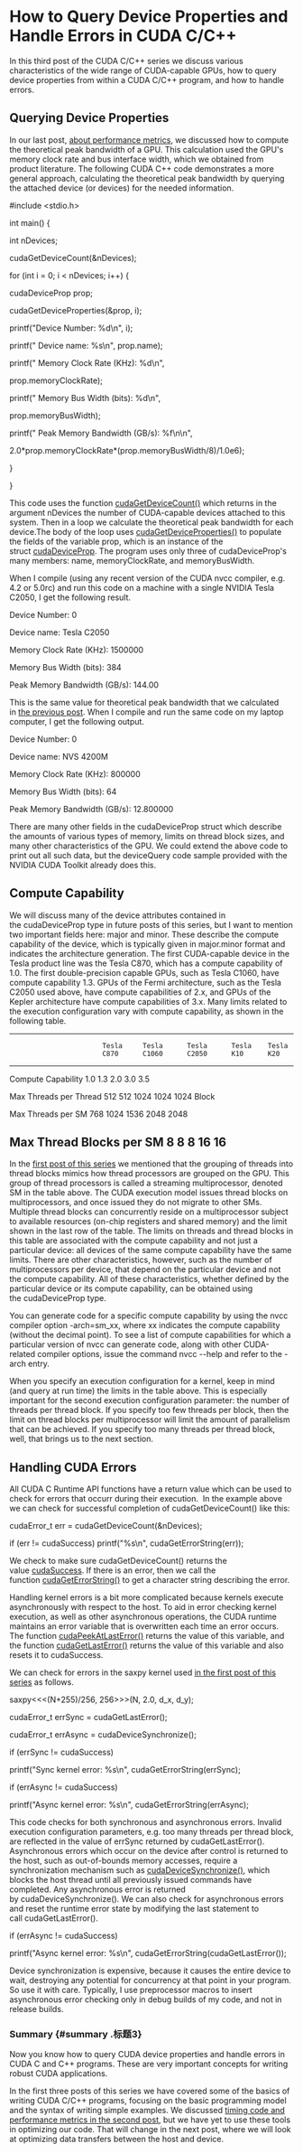 # How to Query Device Properties and Handle Errors in CUDA C/C++

In this third post of the CUDA C/C++ series we discuss various
characteristics of the wide range of CUDA-capable GPUs, how to query
device properties from within a CUDA C/C++ program, and how to handle
errors.

## Querying Device Properties

In our last post, [about performance
metrics](https://developer.nvidia.com/blog/parallelforall/how-implement-performance-metrics-cuda-cc/), we
discussed how to compute the theoretical peak bandwidth of a GPU. This
calculation used the GPU's memory clock rate and bus interface width,
which we obtained from product literature. The following CUDA C++ code
demonstrates a more general approach, calculating the theoretical peak
bandwidth by querying the attached device (or devices) for the needed
information.

#include \<stdio.h\>

int main() {

int nDevices;

cudaGetDeviceCount(&nDevices);

for (int i = 0; i \< nDevices; i++) {

cudaDeviceProp prop;

cudaGetDeviceProperties(&prop, i);

printf(\"Device Number: %d\\n\", i);

printf(\" Device name: %s\\n\", prop.name);

printf(\" Memory Clock Rate (KHz): %d\\n\",

prop.memoryClockRate);

printf(\" Memory Bus Width (bits): %d\\n\",

prop.memoryBusWidth);

printf(\" Peak Memory Bandwidth (GB/s): %f\\n\\n\",

2.0\*prop.memoryClockRate\*(prop.memoryBusWidth/8)/1.0e6);

}

}

This code uses the
function [cudaGetDeviceCount()](http://docs.nvidia.com/cuda/cuda-runtime-api/index.html#group__CUDART__DEVICE_1gd3f924ba23b94793b0c93b2addba0741) which
returns in the argument nDevices the number of CUDA-capable devices
attached to this system. Then in a loop we calculate the theoretical
peak bandwidth for each device.The body of the loop
uses [cudaGetDeviceProperties()](http://docs.nvidia.com/cuda/cuda-runtime-api/index.html#group__CUDART__DEVICE_1g929dcd9a191e17b7498e7ccaa3d16350) to
populate the fields of the variable prop, which is an instance of the
struct [cudaDeviceProp](http://docs.nvidia.com/cuda/cuda-runtime-api/index.html#structcudaDeviceProp).
The program uses only three of cudaDeviceProp\'s many
members: name, memoryClockRate, and memoryBusWidth.

When I compile (using any recent version of the CUDA nvcc compiler, e.g.
4.2 or 5.0rc) and run this code on a machine with a single NVIDIA Tesla
C2050, I get the following result.

Device Number: 0

Device name: Tesla C2050

Memory Clock Rate (KHz): 1500000

Memory Bus Width (bits): 384

Peak Memory Bandwidth (GB/s): 144.00

This is the same value for theoretical peak bandwidth that we calculated
in [the previous
post](https://developer.nvidia.com/blog/parallelforall/how-implement-performance-metrics-cuda-cc/).
When I compile and run the same code on my laptop computer, I get the
following output.

Device Number: 0

Device name: NVS 4200M

Memory Clock Rate (KHz): 800000

Memory Bus Width (bits): 64

Peak Memory Bandwidth (GB/s): 12.800000

There are many other fields in the cudaDeviceProp struct which describe
the amounts of various types of memory, limits on thread block sizes,
and many other characteristics of the GPU. We could extend the above
code to print out all such data, but the deviceQuery code sample
provided with the NVIDIA CUDA Toolkit already does this.

## Compute Capability

We will discuss many of the device attributes contained in
the cudaDeviceProp type in future posts of this series, but I want to
mention two important fields here: major and minor. These describe the
compute capability of the device, which is typically given
in major.minor format and indicates the architecture generation. The
first CUDA-capable device in the Tesla product line was the Tesla C870,
which has a compute capability of 1.0. The first double-precision
capable GPUs, such as Tesla C1060, have compute capability 1.3. GPUs of
the Fermi architecture, such as the Tesla C2050 used above, have compute
capabilities of 2.x, and GPUs of the Kepler architecture have compute
capabilities of 3.x. Many limits related to the execution configuration
vary with compute capability, as shown in the following table.

  --------------------------------------------------------------------------
                           Tesla     Tesla      Tesla      Tesla    Tesla
                           C870      C1060      C2050      K10      K20
  ------------------------ --------- ---------- ---------- -------- --------
  Compute Capability       1.0       1.3        2.0        3.0      3.5

  Max Threads per Thread   512       512        1024       1024     1024
  Block                                                             

  Max Threads per SM       768       1024       1536       2048     2048

  Max Thread Blocks per SM 8         8          8          16       16
  --------------------------------------------------------------------------

In the [first post of this
series](https://developer.nvidia.com/blog/parallelforall/easy-introduction-cuda-c-and-c/) we
mentioned that the grouping of threads into thread blocks mimics how
thread processors are grouped on the GPU. This group of thread
processors is called a streaming multiprocessor, denoted SM in the table
above. The CUDA execution model issues thread blocks on multiprocessors,
and once issued they do not migrate to other SMs. Multiple thread blocks
can concurrently reside on a multiprocessor subject to available
resources (on-chip registers and shared memory) and the limit shown in
the last row of the table. The limits on threads and thread blocks in
this table are associated with the compute capability and not just a
particular device: all devices of the same compute capability have the
same limits. There are other characteristics, however, such as the
number of multiprocessors per device, that depend on the particular
device and not the compute capability. All of these characteristics,
whether defined by the particular device or its compute capability, can
be obtained using the cudaDeviceProp type.

You can generate code for a specific compute capability by using the
nvcc compiler option -arch=sm_xx, where xx indicates the compute
capability (without the decimal point). To see a list of compute
capabilities for which a particular version of nvcc can generate code,
along with other CUDA-related compiler options, issue the command nvcc
\--help and refer to the -arch entry.

When you specify an execution configuration for a kernel, keep in mind
(and query at run time) the limits in the table above. This is
especially important for the second execution configuration parameter:
the number of threads per thread block. If you specify too few threads
per block, then the limit on thread blocks per multiprocessor will limit
the amount of parallelism that can be achieved. If you specify too many
threads per thread block, well, that brings us to the next section.

## Handling CUDA Errors

All CUDA C Runtime API functions have a return value which can be used
to check for errors that occurr during their execution.  In the example
above we can check for successful completion
of cudaGetDeviceCount() like this:

cudaError_t err = cudaGetDeviceCount(&nDevices);

if (err != cudaSuccess) printf(\"%s\\n\", cudaGetErrorString(err));

We check to make sure cudaGetDeviceCount() returns the
value [cudaSuccess](http://docs.nvidia.com/cuda/cuda-runtime-api/index.html#group__CUDART__TYPES_1g3f51e3575c2178246db0a94a430e0038).
If there is an error, then we call the
function [cudaGetErrorString()](http://docs.nvidia.com/cuda/cuda-runtime-api/index.html#group__CUDART__ERROR_1g53be96d1df85202fd48c69043b659a79) to
get a character string describing the error.

Handling kernel errors is a bit more complicated because kernels execute
asynchronously with respect to the host. To aid in error checking kernel
execution, as well as other asynchronous operations, the CUDA runtime
maintains an error variable that is overwritten each time an error
occurs. The
function [cudaPeekAtLastError()](http://docs.nvidia.com/cuda/cuda-runtime-api/index.html#group__CUDART__ERROR_1gd46da25e4ff94015fd069f54819d6b4f) returns
the value of this variable, and the
function [cudaGetLastError()](http://docs.nvidia.com/cuda/cuda-runtime-api/index.html#group__CUDART__ERROR_1g1a56a496eabe915752bf72d9574d1b69) returns
the value of this variable and also resets it to cudaSuccess.

We can check for errors in the saxpy kernel used [in the first post of
this
series](https://developer.nvidia.com/blog/parallelforall/easy-introduction-cuda-c-and-c/) as
follows.

saxpy\<\<\<(N+255)/256, 256\>\>\>(N, 2.0, d_x, d_y);

cudaError_t errSync = cudaGetLastError();

cudaError_t errAsync = cudaDeviceSynchronize();

if (errSync != cudaSuccess)

printf(\"Sync kernel error: %s\\n\", cudaGetErrorString(errSync);

if (errAsync != cudaSuccess)

printf(\"Async kernel error: %s\\n\", cudaGetErrorString(errAsync);

This code checks for both synchronous and asynchronous errors. Invalid
execution configuration parameters, e.g. too many threads per thread
block, are reflected in the value of errSync returned
by cudaGetLastError(). Asynchronous errors which occur on the device
after control is returned to the host, such as out-of-bounds memory
accesses, require a synchronization mechanism such
as [cudaDeviceSynchronize()](http://docs.nvidia.com/cuda/cuda-runtime-api/index.html#group__CUDART__DEVICE_1g32bdc6229081137acd3cba5da2897779),
which blocks the host thread until all previously issued commands have
completed. Any asynchronous error is returned
by cudaDeviceSynchronize(). We can also check for asynchronous errors
and reset the runtime error state by modifying the last statement to
call cudaGetLastError().

if (errAsync != cudaSuccess)

printf(\"Async kernel error: %s\\n\",
cudaGetErrorString(cudaGetLastError());

Device synchronization is expensive, because it causes the entire device
to wait, destroying any potential for concurrency at that point in your
program. So use it with care. Typically, I use preprocessor macros to
insert asynchronous error checking only in debug builds of my code, and
not in release builds.

### Summary {#summary .标题3}

Now you know how to query CUDA device properties and handle errors in
CUDA C and C++ programs. These are very important concepts for writing
robust CUDA applications.

In the first three posts of this series we have covered some of the
basics of writing CUDA C/C++ programs, focusing on the basic programming
model and the syntax of writing simple examples. We discussed [timing
code and performance metrics in the second
post](https://developer.nvidia.com/blog/parallelforall/how-implement-performance-metrics-cuda-cc/),
but we have yet to use these tools in optimizing our code. That will
change in the next post, where we will look at optimizing data transfers
between the host and device.
